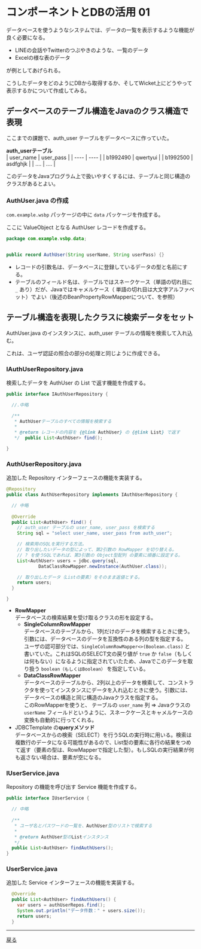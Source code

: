 # コンポーネントとDBの活用 01

データベースを使うようなシステムでは、データの一覧を表示するような機能が良く必要になる。

- LINEの会話やTwitterのつぶやきのような、一覧のデータ
- Excelの様な表のデータ

が例としてあげられる。

こうしたデータをどのようにDBから取得するか、そしてWicket上にどうやって表示するかについて作成してみる。

## データベースのテーブル構造をJavaのクラス構造で表現

ここまでの課題で、auth_user テーブルをデータベースに作っていた。

**auth_userテーブル**<br>
| user_name | user_pass |
| ---- | ---- |
| b1992490 | qwertyui |
| b1992500 | asdfghjk |
| .... | .... |

このデータをJavaプログラム上で扱いやすくするには、テーブルと同じ構造のクラスがあるとよい。

### AuthUser.java の作成

`com.example.wsbp` パッケージの中に `data` パッケージを作成する。

ここに ValueObject となる AuthUser レコードを作成する。

```java
package com.example.vsbp.data;


public record AuthUser(String userName, String userPass) {}
```

- レコードの引数名は、データベースに登録しているデータの型と名前にする。
- テーブルのフィールド名は、テーブルではスネークケース（単語の切れ目に `_` あり）だが、Javaではキャメルケース（ 単語の切れ目は大文字アルファベット）でよい（後述のBeanPropertyRowMapperについて、を参照）
 

## テーブル構造を表現したクラスに検索データをセット

AuthUser.java のインスタンスに、auth_user テーブルの情報を検索して入れ込む。

これは、ユーザ認証の照合の部分の処理と同じように作成できる。

### IAuthUserRepository.java

検索したデータを AuthUser の List で返す機能を作成する。

```java
public interface IAuthUserRepository {

  //.中略

  /**
   * AuthUserテーブルのすべての情報を検索する
   *
   * @return レコードの内容を {@link AuthUser} の {@link List} で返す
   */  public List<AuthUser> find();

}
```

### AuthUserRepository.java

追加した Repository インターフェースの機能を実装する。

```java
@Repository
public class AuthUserRepository implements IAuthUserRepository {

  // 中略
  
  @Override
  public List<AuthUser> find() {
    // auth_user テーブルの user_name, user_pass を検索する
    String sql = "select user_name, user_pass from auth_user";

    // 検索用のSQLを実行する方法。
    // 取り出したいデータの型によって、第2引数の RowMapper を切り替える。
    // ? を使うSQLであれば、第3引数の Object型配列 の要素に順番に設定する。
    List<AuthUser> users = jdbc.query(sql,
            DataClassRowMapper.newInstance(AuthUser.class));

    // 取り出したデータ（Listの要素）をそのまま返値とする。
    return users;
  }

}
```

- **RowMapper** <br>データベースの検索結果を受け取るクラスの形を設定する。
    - **SingleColumnRowMapper**<br>データベースのテーブルから、1列だけのデータを検索するときに使う。引数には、データベースのデータを互換性のある列の型を指定する。<br>ユーザの認可部分では、`SingleColumnRowMapper<>(Boolean.class)` と書いていた。これはSQLのSELECT文の戻り値が `true` か `false`（もしくは何もない）になるように指定されていたため、Javaでこのデータを取り扱う `boolean（もしくはBoolean）` を指定している。
    - **DataClassRowMapper**<br>データベースのテーブルから、2列以上のデータを検索して、コンストラクタを使ってインスタンスにデータを入れ込むときに使う。引数には、データベースの構造と同じ構造のJavaクラスを指定する。<br>このRowMapperを使うと、 テーブルの `user_name` 列 ⇒ Javaクラスの `userName` フィールドというように、スネークケースとキャメルケースの変換も自動的に行ってくれる。
- JDBCTemplate の**queryメソッド**<br>データベースからの検索（SELECT）を行うSQLの実行時に用いる。検索は複数行のデータになる可能性があるので、List型の要素に各行の結果をつめて返す（要素の型は、RowMapperで指定した型）。もしSQLの実行結果が何も返さない場合は、要素が空になる。

### IUserService.java

Repository の機能を呼び出す Service 機能を作成する。

```java
public interface IUserService {

  // 中略
  
  /**
   * ユーザ名とパスワードの一覧を、AuthUser型のリストで検索する
   *
   * @return AuthUser型のListインスタンス
   */
  public List<AuthUser> findAuthUsers();
}
```

### UserService.java

追加した Service インターフェースの機能を実装する。

```java
  @Override
  public List<AuthUser> findAuthUsers() {
    var users = authUserRepos.find();
    System.out.println("データ件数：" + users.size());
    return users;
  }
```

----

[戻る](..)
